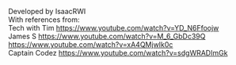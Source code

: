 Developed by IsaacRWI  
With references from:  
Tech with Tim https://www.youtube.com/watch?v=YD_N6Ffoojw  
James S https://www.youtube.com/watch?v=M_6_GbDc39Q  
https://www.youtube.com/watch?v=xA4QMjwIk0c  
Captain Codez https://www.youtube.com/watch?v=sdgWRADImGk   

